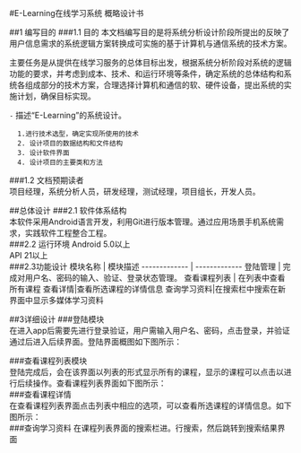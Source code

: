 #E-Learning在线学习系统 概略设计书

##1  编写目的
###1.1  目的
本文档编写目的是将系统分析设计阶段所提出的反映了用户信息需求的系统逻辑方案转换成可实施的基于计算机与通信系统的技术方案。  

主要任务是从提供在线学习服务的总体目标出发，根据系统分析阶段对系统的逻辑功能的要求，并考虑到成本、技术、和运行环境等条件，确定系统的总体结构和系统各组成部分的技术方案，合理选择计算机和通信的软、硬件设备，提出系统的实施计划，确保目标实现。  
  
  `-` 描述“E-Learning”的系统设计。  
  
	  1.进行技术选型，确定实现所使用的技术  
	  2. 设计项目的数据结构和文件结构  
	  3. 设计软件界面
	  4. 设计项目的主要类和方法
###1.2  文档预期读者  
项目经理，系统分析人员，研发经理，测试经理，项目组长，开发人员。  

##总体设计
###2.1  软件体系结构  
本软件采用Android语言开发，利用Git进行版本管理。通过应用场景手机系统需求，实践软件工程整合工程。  
###2.2  运行环境
  Android 5.0以上  
  API  21以上  
###2.3功能设计
模块名称 | 模块描述
------------- | -------------
登陆管理  | 完成对用户名、密码的输入、验证、登录状态管理。
查看课程列表 | 在列表中查看所有课程
查看详情|查看所选课程的详情信息
查询学习资料|在搜索栏中搜索在新界面中显示多媒体学习资料
 
##3详细设计
###登陆模块  
在进入app后需要先进行登录验证，用户需输入用户名、密码，点击登录，并验证通过后进入后续界面。登陆界面概图如下图所示：  
  
###查看课程列表模块  
登陆完成后，会在该界面以列表的形式显示所有的课程，显示的课程可以点击以进行后续操作。查看课程列表界面如下图所示：  
###查看课程详情  
在查看课程列表界面点击列表中相应的选项，可以查看所选课程的详情信息。如下图所示：  
###查询学习资料
在课程列表界面的搜索栏进。行搜索，然后跳转到搜索结果界面
	
